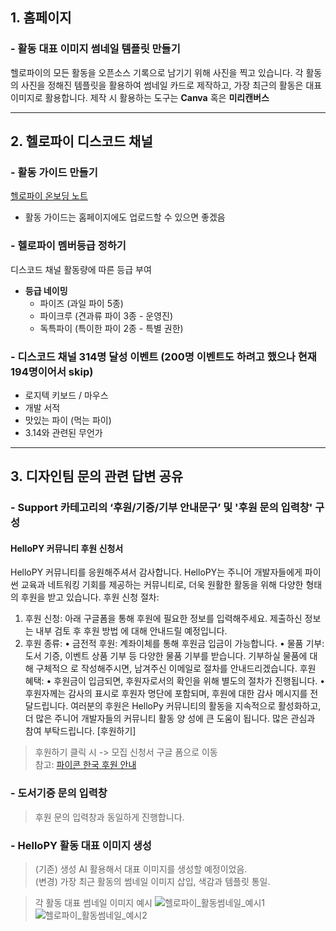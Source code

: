 
## 1. 홈페이지
### - 활동 대표 이미지 썸네일 템플릿 만들기
헬로파이의 모든 활동을 오픈소스 기록으로 남기기 위해 사진을 찍고 있습니다. 각 활동의 사진을 정해진 템플릿을 활용하여 썸네일 카드로 제작하고, 가장 최근의 활동은 대표 이미지로 활용합니다. 
제작 시 활용하는 도구는 **Canva** 혹은 **미리캔버스**

---

## 2. 헬로파이 디스코드 채널
### - 활동 가이드 만들기
[헬로파이 온보딩 노트](https://docs.google.com/document/d/1BlKM8y26cqVf9fgdse2BvNcVJSsnpqRIqMtVRL5PGcc/edit?tab=t.0)
- 활동 가이드는 홈페이지에도 업로드할 수 있으면 좋겠음

### - 헬로파이 멤버등급 정하기
디스코드 채널 활동량에 따른 등급 부여
- **등급 네이밍**
  - 파이즈 (과일 파이 5종)
  - 파이크루 (견과류 파이 3종 - 운영진)
  - 독특파이 (특이한 파이 2종 - 특별 권한)

### - 디스코드 채널 314명 달성 이벤트 (200명 이벤트도 하려고 했으나 현재 194명이어서 skip)
- 로지텍 키보드 / 마우스
- 개발 서적
- 맛있는 파이 (먹는 파이)
- 3.14와 관련된 무언가

---

## 3. 디자인팀 문의 관련 답변 공유
### - Support 카테고리의 ‘후원/기증/기부 안내문구’ 및 '후원 문의 입력창' 구성

#### HelloPY 커뮤니티 후원 신청서 
HelloPY 커뮤니티를 응원해주셔서 감사합니다. HelloPY는 주니어 개발자들에게 파이썬 교육과 네트워킹 기회를 제공하는 커뮤니티로, 더욱 원활한 활동을 위해 다양한 형태의 후원을 받고 있습니다.
후원 신청 절차:
1. 후원 신청: 아래 구글폼을 통해 후원에 필요한 정보를 입력해주세요. 제출하신 정보는 내부 검토 후 후원 방법 에 대해 안내드릴 예정입니다.
2. 후원 종류:
• 금전적 후원: 계좌이체를 통해 후원금 입금이 가능합니다.
• 물품 기부: 도서 기증, 이벤트 상품 기부 등 다양한 물품 기부를 받습니다. 기부하실 물품에 대해 구체적으 로 작성해주시면, 남겨주신 이메일로 절차를 안내드리겠습니다.
후원 혜택:
• 후원금이 입금되면, 후원자로서의 확인을 위해 별도의 절차가 진행됩니다.
• 후원자께는 감사의 표시로 후원자 명단에 포함되며, 후원에 대한 감사 메시지를 전달드립니다.
여러분의 후원은 HelloPy 커뮤니티의 활동을 지속적으로 활성화하고, 더 많은 주니어 개발자들의 커뮤니티 활동 양 성에 큰 도움이 됩니다. 많은 관심과 참여 부탁드립니다.
[후원하기] 

> 후원하기 클릭 시 -> 모집 신청서 구글 폼으로 이동  
참고: [파이콘 한국 후원 안내](https://2024.pycon.kr/sponsoring/sponsor/prospectus)

### - 도서기증 문의 입력창
> 후원 문의 입력창과 동일하게 진행합니다.

### - HelloPY 활동 대표 이미지 생성
> (기존) 생성 AI 활용해서 대표 이미지를 생성할 예정이었음.  
> (변경) 가장 최근 활동의 썸네일 이미지 삽입, 색감과 템플릿 통일.

> 각 활동 대표 썸네일 이미지 예시
![헬로파이_활동썸네일_예시1](https://github.com/user-attachments/assets/d7797d01-83b4-447a-ae7f-56943e58a131)
![헬로파이_활동썸네일_예시2](https://github.com/user-attachments/assets/e201d80c-2031-46b3-a0d8-c1a92e7c16e0)
